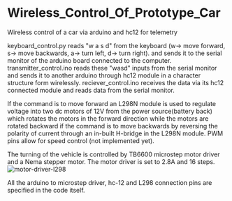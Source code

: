# Wireless_Control_Of_Prototype_Car
Wireless control of a car via arduino and hc12 for telemetry

keyboard_control.py reads "w a s d" from the keyboard (w-> move forward, s-> move backwards, a-> turn left, d-> turn right). and sends it to the serial monitor of the arduino board connected to the computer. transmitter_control.ino reads these "wasd" inputs from the serial monitor and sends it to another arduino through hc12 module in a character structure form wirelessly. reciever_control.ino receives the data via its hc12 connected module and reads data from the serial monitor. 

If the command is to move forward an L298N module is used to regulate voltage into two dc motors of 12V from the power source(battery back) which rotates the motors in the forward direction while the motors are rotated backward if the command is to move backwards by reversing the polarity of current through an in-built H-bridge in the L298N module. PWM pins allow for speed control (not implemented yet). 



The turning of the vehicle is controlled by TB6600 microstep motor driver and a Nema stepper motor. The motor driver is set to 2.8A and 16 steps. 
![motor-driver-l298](https://github.com/Raman-Saini9/Wireless_Control_Of_Prototype_Car/assets/68729255/f1d8edc2-a8e6-4eb0-981f-4eb6af7c0ccb)


All the arduino to microstep driver, hc-12 and L298 connection pins are specified in the code itself. 
